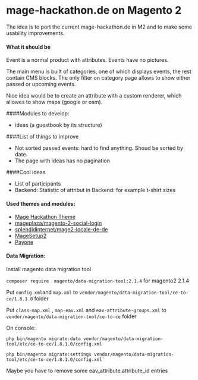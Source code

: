 # mage-hackathon.de on Magento 2
The idea is to port the current mage-hackathon.de in M2 and to make some usability improvements.

#### What it should be
Event is a normal product with attributes. Events have no pictures. 

The main menu is built of categories, one of which displays events, the rest contain CMS blocks.
The only filter on category page allows to show either passed or upcoming events. 

Nice idea would be to create an attribute with a custom renderer, which allowes to show maps (google or osm).

####Modules to develop:
* ideas (a guestbook by its structure)


####List of things to improve
* Not sorted passed events: hard to find anything. Shoud be sorted by date.
* The page with ideas has no pagination

####Cool ideas
* List of participants
* Backend: Statistic of attribut in Backend: for example t-shirt sizes


#### Used themes and modules:
* [Mage Hackathon Theme](https://github.com/magento-hackathon/mage-hackathon-de-m2-theme)
* [mageplaza/magento-2-social-login](https://github.com/mageplaza/Magento-2-Social-Login-Extension)
* [splendidinternet/mage2-locale-de-de](https://github.com/splendidinternet/Magento2_German_LocalePack_de_DE)
* [MageSetup2](https://github.com/firegento/firegento-magesetup2)
* [Payone](https://github.com/PAYONE-GmbH/magento-2)

#### Data Migration:
Install magento data migration tool

`composer require  magento/data-migration-tool:2.1.4` for magento2 2.1.4

Put `config.xml`and `map.xml` to `vendor/magento/data-migration-tool/ce-to-ce/1.8.1.0` folder

Put `class-map.xml` , `map-eav.xml` and `eav-attribute-groups.xml` to `vendor/magento/data-migration-tool/ce-to-ce` folder

On console:
```
php bin/magento migrate:data vendor/magento/data-migration-tool/etc/ce-to-ce/1.8.1.0/config.xml
```

```
php bin/magento migrate:settings vendor/magento/data-migration-tool/etc/ce-to-ce/1.8.1.0/config.xml`
```

Maybe you have to remove some eav_attribute.attribute_id entries
